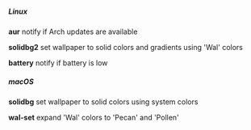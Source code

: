 ##### Linux

**aur** notify if Arch updates are available

**solidbg2** set wallpaper to solid colors and gradients using 'Wal' colors

**battery** notify if battery is low

##### macOS

**solidbg** set wallpaper to solid colors using system colors

**wal-set** expand 'Wal' colors to 'Pecan' and 'Pollen'
